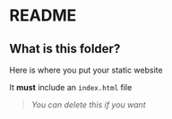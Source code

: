 # README

## What is this folder?

Here is where you put your static website

It **must** include an `index.html` file 


>*You can delete this if you want*